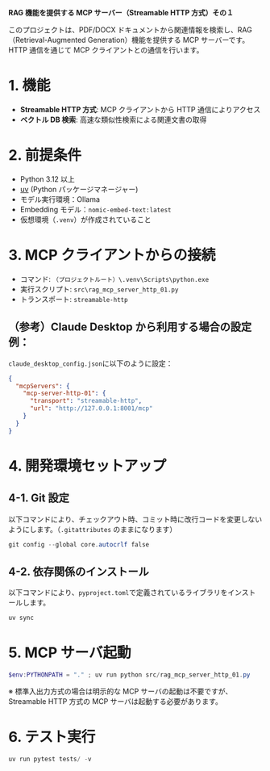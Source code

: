 **RAG 機能を提供する MCP サーバー（Streamable HTTP 方式）その１**

このプロジェクトは、PDF/DOCX ドキュメントから関連情報を検索し、RAG（Retrieval-Augmented Generation）機能を提供する MCP サーバーです。
HTTP 通信を通じて MCP クライアントとの通信を行います。

# 1. 機能

- **Streamable HTTP 方式**: MCP クライアントから HTTP 通信によりアクセス
- **ベクトル DB 検索**: 高速な類似性検索による関連文書の取得

# 2. 前提条件

- Python 3.12 以上
- [uv](https://docs.astral.sh/uv/) (Python パッケージマネージャー)
- モデル実行環境：Ollama
- Embedding モデル：`nomic-embed-text:latest`
- 仮想環境（`.venv`）が作成されていること

# 3. MCP クライアントからの接続

- コマンド: `（プロジェクトルート）\.venv\Scripts\python.exe`
- 実行スクリプト: `src\rag_mcp_server_http_01.py`
- トランスポート: `streamable-http`

## （参考）Claude Desktop から利用する場合の設定例：

`claude_desktop_config.json`に以下のように設定：

```json
{
  "mcpServers": {
    "mcp-server-http-01": {
      "transport": "streamable-http",
      "url": "http://127.0.0.1:8001/mcp"
    }
  }
}
```

# 4. 開発環境セットアップ

## 4-1. Git 設定

以下コマンドにより、チェックアウト時、コミット時に改行コードを変更しないようにします。（`.gitattributes` のままになります）

```powershell
git config --global core.autocrlf false
```

## 4-2. 依存関係のインストール

以下コマンドにより、`pyproject.toml`で定義されているライブラリをインストールします。

```powershell
uv sync
```

# 5. MCP サーバ起動

```powershell
$env:PYTHONPATH = "." ; uv run python src/rag_mcp_server_http_01.py
```

※ 標準入出力方式の場合は明示的な MCP サーバの起動は不要ですが、Streamable HTTP 方式の MCP サーバは起動する必要があります。

# 6. テスト実行

```powershell
uv run pytest tests/ -v
```
